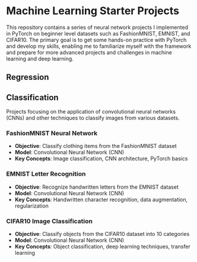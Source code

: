 # Machine Learning Starter Projects

This repository contains a series of neural network projects I implemented in PyTorch on beginner level datasets such as FashionMNIST, EMNIST, and CIFAR10. The primary goal is to get some hands-on practice with PyTorch and develop my skills, enabling me to familiarize myself with the framework and prepare for more advanced projects and challenges in machine learning and deep learning.

## Regression 

## Classification

Projects focusing on the application of convolutional neural networks (CNNs) and other techniques to classify images from various datasets.

### FashionMNIST Neural Network

- **Objective**: Classify clothing items from the FashionMNIST dataset
- **Model**: Convolutional Neural Network (CNN)
- **Key Concepts**: Image classification, CNN architecture, PyTorch basics

### EMNIST Letter Recognition

- **Objective**: Recognize handwritten letters from the EMNIST dataset
- **Model**: Convolutional Neural Network (CNN)
- **Key Concepts**: Handwritten character recognition, data augmentation, regularization

### CIFAR10 Image Classification

- **Objective**: Classify objects from the CIFAR10 dataset into 10 categories
- **Model**: Convolutional Neural Network (CNN)
- **Key Concepts**: Object classification, deep learning techniques, transfer learning
